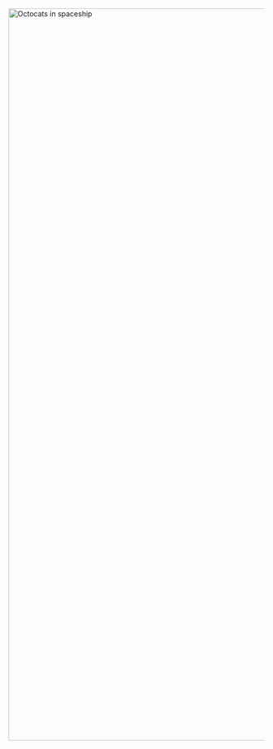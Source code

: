 <img width="1439" alt="Octocats in spaceship" src="https://user-images.githubusercontent.com/586779/118148716-dace5900-b3de-11eb-9a4d-e2414b38546f.png">

<!--
**scotttesler/scotttesler** is a ✨ _special_ ✨ repository because its `README.md` (this file) appears on your GitHub profile.

Here are some ideas to get you started:

- 🔭 I’m currently working on ...
- 🌱 I’m currently learning ...
- 👯 I’m looking to collaborate on ...
- 🤔 I’m looking for help with ...
- 💬 Ask me about ...
- 📫 How to reach me: ...
- 😄 Pronouns: ...
- ⚡ Fun fact: ...
-->
